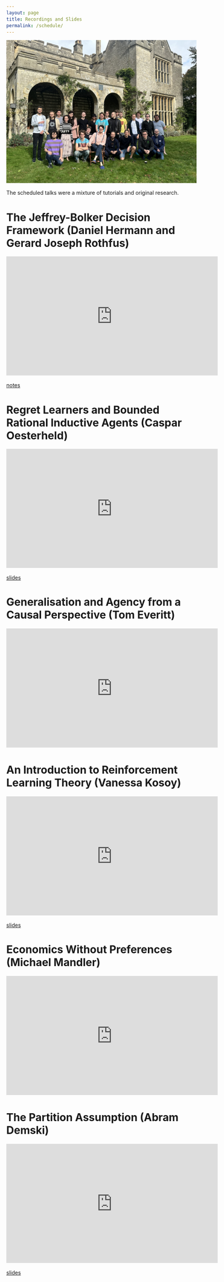 ```yaml
---
layout: page
title: Recordings and Slides
permalink: /schedule/
---
```





![The attendees of the workshop](/images/otherpagepic.jpg)

The scheduled talks were a mixture of tutorials and original research.

# The Jeffrey-Bolker Decision Framework (Daniel Hermann and Gerard Joseph Rothfus)

<iframe width="560" height="315" src="https://www.youtube.com/embed/0cTXuqIlT9I?si=LYVS5SqTET0vdmIe" title="YouTube video player" frameborder="0" allow="accelerometer; autoplay; clipboard-write; encrypted-media; gyroscope; picture-in-picture; web-share" allowfullscreen></iframe>

[notes](/slides/Jeffrey-Bolker_slides.pdf)

# Regret Learners and Bounded Rational Inductive Agents (Caspar Oesterheld) 

<iframe width="560" height="315" src="https://www.youtube.com/embed/3VfbRnfGcpc?si=S6FTDK7O_Tp1f0SJ" title="YouTube video player" frameborder="0" allow="accelerometer; autoplay; clipboard-write; encrypted-media; gyroscope; picture-in-picture; web-share" allowfullscreen></iframe>

[slides](/slides/regret_learners_slides.pdf)

# Generalisation and Agency from a Causal Perspective (Tom Everitt)

<iframe width="560" height="315" src="https://www.youtube.com/embed/jwZvtV5HvJw?si=ZHyVK_Br6Q1w7wdt" title="YouTube video player" frameborder="0" allow="accelerometer; autoplay; clipboard-write; encrypted-media; gyroscope; picture-in-picture; web-share" allowfullscreen></iframe>

# An Introduction to Reinforcement Learning Theory (Vanessa Kosoy)

<iframe width="560" height="315" src="https://www.youtube.com/embed/m95vOFITOWo?si=RcPtA4d1uqqffDgC" title="YouTube video player" frameborder="0" allow="accelerometer; autoplay; clipboard-write; encrypted-media; gyroscope; picture-in-picture; web-share" allowfullscreen></iframe>

[slides](/slides/rl_theory_slides.pdf)

# Economics Without Preferences (Michael Mandler)

<iframe width="560" height="315" src="https://www.youtube.com/embed/bjPa1YVxtI0?si=GpEF3fMp7RMEpx_2" title="YouTube video player" frameborder="0" allow="accelerometer; autoplay; clipboard-write; encrypted-media; gyroscope; picture-in-picture; web-share" allowfullscreen></iframe>

# The Partition Assumption (Abram Demski)

<iframe width="560" height="315" src="https://www.youtube.com/embed/qfK-CTt3UPc?si=Q2_AK-bs23fZ4_89" title="YouTube video player" frameborder="0" allow="accelerometer; autoplay; clipboard-write; encrypted-media; gyroscope; picture-in-picture; web-share" allowfullscreen></iframe>

[slides](/slides/partition_assumption_slides.pdf)
